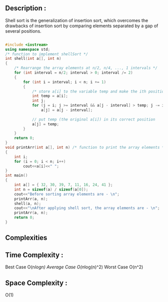 ## Description :
Shell sort is the generalization of insertion sort, which overcomes the drawbacks of insertion sort by comparing elements separated by a gap of several positions.

```cpp

#include <iostream>  
using namespace std;  
/* function to implement shellSort */  
int shell(int a[], int n)  
{  
    /* Rearrange the array elements at n/2, n/4, ..., 1 intervals */  
    for (int interval = n/2; interval > 0; interval /= 2)  
    {  
        for (int i = interval; i < n; i += 1)  
        {  
            /* store a[i] to the variable temp and make the ith position empty */  
            int temp = a[i];  
            int j;        
            for (j = i; j >= interval && a[j - interval] > temp; j -= interval)  
                a[j] = a[j - interval];  
              
            // put temp (the original a[i]) in its correct position  
            a[j] = temp;  
        }  
    }  
    return 0;  
}  
void printArr(int a[], int n) /* function to print the array elements */  
{  
    int i;  
    for (i = 0; i < n; i++)  
        cout<<a[i]<<" ";  
}      
int main()  
{  
    int a[] = { 32, 30, 39, 7, 11, 16, 24, 41 };  
    int n = sizeof(a) / sizeof(a[0]);  
    cout<<"Before sorting array elements are - \n";  
    printArr(a, n);  
    shell(a, n);  
    cout<<"\nAfter applying shell sort, the array elements are - \n";    
    printArr(a, n);  
    return 0;  
}  

```

## Complexities
## Time Complexity :

Best Case	O(n*logn)
Average Case	O(n*log(n)^2)
Worst Case	O(n^2)

## Space Complexity :

O(1)